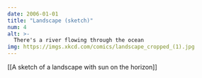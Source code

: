 ```yaml
---
date: 2006-01-01
title: "Landscape (sketch)"
num: 4
alt: >-
  There's a river flowing through the ocean
img: https://imgs.xkcd.com/comics/landscape_cropped_(1).jpg
---
```

[[A sketch of a landscape with sun on the horizon]]

